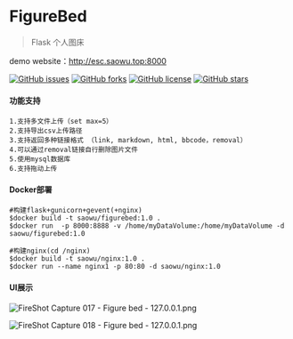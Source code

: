 # FigureBed

>Flask 个人图床

demo website：http://esc.saowu.top:8000

[![GitHub issues](https://img.shields.io/github/issues/saowu/FigureBed?style=for-the-badge)](https://github.com/saowu/FigureBed/issues)
[![GitHub forks](https://img.shields.io/github/forks/saowu/FigureBed?style=for-the-badge)](https://github.com/saowu/FigureBed/network)
[![GitHub license](https://img.shields.io/github/license/saowu/FigureBed?style=for-the-badge)](https://github.com/saowu/FigureBed/blob/master/LICENSE)
[![GitHub stars](https://img.shields.io/github/stars/saowu/FigureBed?style=for-the-badge)](https://github.com/saowu/FigureBed/stargazers)

#### 功能支持
```
1.支持多文件上传（set max=5）
2.支持导出csv上传路径
3.支持返回多种链接格式 （link, markdown, html, bbcode，removal）
4.可以通过removal链接自行删除图片文件
5.使用mysql数据库
6.支持拖动上传
```
#### Docker部署
```
#构建flask+gunicorn+gevent(+nginx)
$docker build -t saowu/figurebed:1.0 .
$docker run  -p 8000:8888 -v /home/myDataVolume:/home/myDataVolume -d saowu/figurebed:1.0

#构建nginx(cd /nginx)
$docker build -t saowu/nginx:1.0 .
$docker run --name nginx1 -p 80:80 -d saowu/nginx:1.0
```
#### UI展示
![FireShot Capture 017 - Figure bed - 127.0.0.1.png](https://i.loli.net/2020/03/13/raDBuAvLoT9Rw6I.png)

![FireShot Capture 018 - Figure bed - 127.0.0.1.png](https://i.loli.net/2020/03/13/S6ZJDbieEfmvaRX.png)

